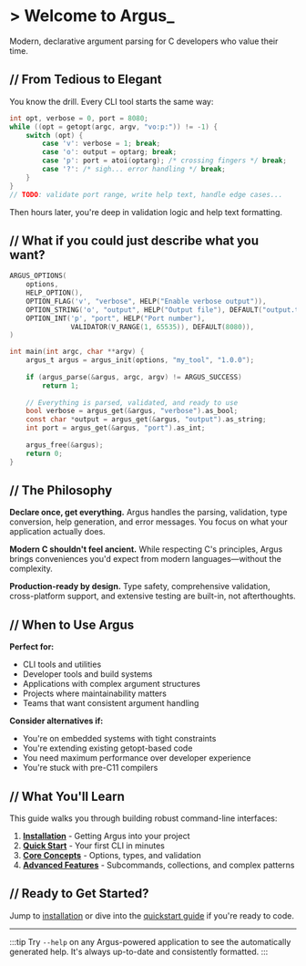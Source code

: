 # > Welcome to Argus_

Modern, declarative argument parsing for C developers who value their time.

## // From Tedious to Elegant

You know the drill. Every CLI tool starts the same way:

```c
int opt, verbose = 0, port = 8080;
while ((opt = getopt(argc, argv, "vo:p:")) != -1) {
    switch (opt) {
        case 'v': verbose = 1; break;
        case 'o': output = optarg; break;
        case 'p': port = atoi(optarg); /* crossing fingers */ break;
        case '?': /* sigh... error handling */ break;
    }
}
// TODO: validate port range, write help text, handle edge cases...
```

Then hours later, you're deep in validation logic and help text formatting.

## // What if you could just describe what you want?

```c
ARGUS_OPTIONS(
    options,
    HELP_OPTION(),
    OPTION_FLAG('v', "verbose", HELP("Enable verbose output")),
    OPTION_STRING('o', "output", HELP("Output file"), DEFAULT("output.txt")),
    OPTION_INT('p', "port", HELP("Port number"), 
               VALIDATOR(V_RANGE(1, 65535)), DEFAULT(8080)),
)

int main(int argc, char **argv) {
    argus_t argus = argus_init(options, "my_tool", "1.0.0");
    
    if (argus_parse(&argus, argc, argv) != ARGUS_SUCCESS)
        return 1;
    
    // Everything is parsed, validated, and ready to use
    bool verbose = argus_get(&argus, "verbose").as_bool;
    const char *output = argus_get(&argus, "output").as_string;
    int port = argus_get(&argus, "port").as_int;
    
    argus_free(&argus);
    return 0;
}
```

## // The Philosophy

**Declare once, get everything.** Argus handles the parsing, validation, type conversion, help generation, and error messages. You focus on what your application actually does.

**Modern C shouldn't feel ancient.** While respecting C's principles, Argus brings conveniences you'd expect from modern languages—without the complexity.

**Production-ready by design.** Type safety, comprehensive validation, cross-platform support, and extensive testing are built-in, not afterthoughts.

## // When to Use Argus

**Perfect for:**
- CLI tools and utilities
- Developer tools and build systems  
- Applications with complex argument structures
- Projects where maintainability matters
- Teams that want consistent argument handling

**Consider alternatives if:**
- You're on embedded systems with tight constraints
- You're extending existing getopt-based code
- You need maximum performance over developer experience
- You're stuck with pre-C11 compilers

## // What You'll Learn

This guide walks you through building robust command-line interfaces:

1. **[Installation](./installation)** - Getting Argus into your project  
2. **[Quick Start](./quickstart)** - Your first CLI in minutes
3. **[Core Concepts](../fundamentals/basic-options)** - Options, types, and validation
4. **[Advanced Features](../features/subcommands)** - Subcommands, collections, and complex patterns

## // Ready to Get Started?

Jump to [installation](./installation) or dive into the [quickstart guide](./quickstart) if you're ready to code.

---

:::tip
Try `--help` on any Argus-powered application to see the automatically generated help. It's always up-to-date and consistently formatted.
:::
